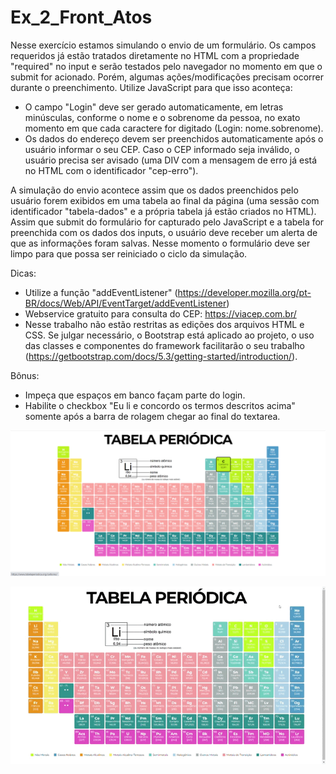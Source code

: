 # Ex_2_Front_Atos
Nesse exercício estamos simulando o envio de um formulário.
Os campos requeridos já estão tratados diretamente no HTML com a propriedade "required" no input e serão testados pelo navegador no momento em que o submit for acionado.
Porém, algumas ações/modificações precisam ocorrer durante o preenchimento. Utilize JavaScript para que isso aconteça:

- O campo "Login" deve ser gerado automaticamente, em letras minúsculas, conforme o nome e o sobrenome da pessoa, no exato momento em que cada caractere for digitado (Login: nome.sobrenome).
- Os dados do endereço devem ser preenchidos automaticamente após o usuário informar o seu CEP. Caso o CEP informado seja inválido, o usuário precisa ser avisado (uma DIV com a mensagem de erro já está no HTML com o identificador "cep-erro").

A simulação do envio acontece assim que os dados preenchidos pelo usuário forem exibidos em uma tabela ao final da página (uma sessão com identificador "tabela-dados" e a própria tabela já estão criados no HTML).
Assim que submit do formulário for capturado pelo JavaScript e a tabela for preenchida com os dados dos inputs, o usuário deve receber um alerta de que as informações foram salvas. Nesse momento o formulário deve ser limpo para que possa ser reiniciado o ciclo da simulação.

Dicas:
* Utilize a função "addEventListener" (https://developer.mozilla.org/pt-BR/docs/Web/API/EventTarget/addEventListener)
* Webservice gratuito para consulta do CEP: https://viacep.com.br/
* Nesse trabalho não estão restritas as edições dos arquivos HTML e CSS. Se julgar necessário, o Bootstrap está aplicado ao projeto, o uso das classes e componentes do framework facilitarão o seu trabalho (https://getbootstrap.com/docs/5.3/getting-started/introduction/).

Bônus:
* Impeça que espaços em banco façam parte do login.
* Habilite o checkbox "Eu li e concordo os termos descritos acima" somente após a barra de rolagem chegar ao final do textarea.



![formulario.js](https://github.com/LarissaLT/ProjetosAcademiaAtos/blob/main/Tabela_Periodica/img.README/img.1.png)




![gif 1](https://github.com/LarissaLT/ProjetosAcademiaAtos/blob/main/Tabela_Periodica/img.README/gif.1.gif)

